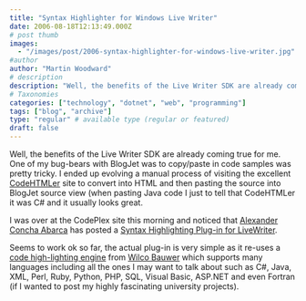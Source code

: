 ```yaml
---
title: "Syntax Highlighter for Windows Live Writer"
date: 2006-08-18T12:13:49.000Z
# post thumb
images:
  - "/images/post/2006-syntax-highlighter-for-windows-live-writer.jpg"
#author
author: "Martin Woodward"
# description
description: "Well, the benefits of the Live Writer SDK are already coming true for me."
# Taxonomies
categories: ["technology", "dotnet", "web", "programming"]
tags: ["blog", "archive"]
type: "regular" # available type (regular or featured)
draft: false
---
```

[](http://www.codeplex.com/Wiki/View.aspx?ProjectName=Highlight4Writer)Well, the benefits of the Live Writer SDK are already coming true for me.  One of my bug-bears with BlogJet was to copy/paste in code samples was pretty tricky.  I ended up evolving a manual process of visiting the excellent [CodeHTMLer](http://puzzleware.net/codeHTMLer/) site to convert into HTML and then pasting the source into BlogJet source view (when pasting Java code I just to tell that CodeHTMLer it was C# and it usually looks great. 

I was over at the CodePlex site this morning and noticed that [Alexander Concha Abarca](http://www.buayacorp.com/) has posted a [Syntax Highlighting Plug-in for LiveWriter](http://www.codeplex.com/Wiki/View.aspx?ProjectName=Highlight4Writer). 

Seems to work ok so far, the actual plug-in is very simple as it re-uses a [code high-lighting engine](http://www.wilcob.com/Wilco/Toolbox/SyntaxHighlighter.aspx) from [Wilco Bauwer](http://www.wilcob.com/wilco/Default.aspx) which supports many languages including all the ones I may want to talk about such as C#, Java, XML, Perl, Ruby, Python, PHP, SQL, Visual Basic, ASP.NET and even Fortran (if I wanted to post my highly fascinating university projects).